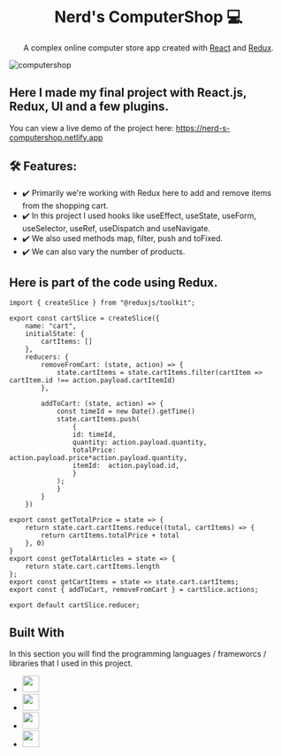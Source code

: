 <h1 align="center">Nerd's ComputerShop 💻</h1>  
<p align="center">
    A complex online computer store app created with <a href="https://reactjs.org/">React</a> and <a href="https://redux.js.org/">Redux</a>.
</p>

![computershop](https://github.com/VampireNoob/Nerd-s-ComputerShop/assets/128150500/f62400ad-5765-4b6f-92bd-1bb471f8c594)



## Here I made my final project with React.js, Redux, UI and a few plugins.

You can view a live demo of the project here: https://nerd-s-computershop.netlify.app

## 🛠️ Features:

- ✔️ Primarily we're working with Redux here to add and remove items from the shopping cart.
- ✔️ In this project I used hooks like useEffect, useState, useForm, useSelector, useRef, useDispatch and useNavigate.
- ✔️ We also used methods map, filter, push and toFixed.
- ✔️ We can also vary the number of products.

## Here is part of the code using Redux.
````
import { createSlice } from "@reduxjs/toolkit";

export const cartSlice = createSlice({
    name: "cart",
    initialState: {
        cartItems: []
    },
    reducers: {
        removeFromCart: (state, action) => {
            state.cartItems = state.cartItems.filter(cartItem => cartItem.id !== action.payload.cartItemId)
        },

        addToCart: (state, action) => {
            const timeId = new Date().getTime()
            state.cartItems.push(
                {
                id: timeId,
                quantity: action.payload.quantity,
                totalPrice: action.payload.price*action.payload.quantity,
                itemId:  action.payload.id,
                }
            );
            }
        }
    })

export const getTotalPrice = state => {
    return state.cart.cartItems.reduce((total, cartItems) => {
        return cartItems.totalPrice + total
    }, 0)
}
export const getTotalArticles = state => {
    return state.cart.cartItems.length 
};
export const getCartItems = state => state.cart.cartItems;
export const { addToCart, removeFromCart } = cartSlice.actions;

export default cartSlice.reducer;
````

## Built With

In this section you will find the programming languages ​​/ frameworcs / libraries that I used in this project.

* <img src="https://github.com/VampireNoob/Wedding-Wish-List/assets/128150500/d1885e0d-bc56-480b-b104-b181b8c82cbf" width="30">
* <img src="https://github.com/VampireNoob/Wedding-Wish-List/assets/128150500/c43e4d15-62e4-4254-a673-c4021fd4cf25" width="30">
* <img src="https://github.com/VampireNoob/Wedding-Wish-List/assets/128150500/e8f0b5ca-935a-45d1-b5c0-419f02ee83d4" width="30">
* <img src="https://github.com/VampireNoob/Online-Food/assets/128150500/89651946-9ca7-49d0-833d-2733e9d295eb" width="30">
